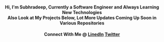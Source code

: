 <h4 align="center">Hi, I'm Subhradeep, Currently a Software Engineer and Always Learning New Technologies<br>Also Look at My Projects Below, Lot More Updates Coming Up Soon in Various Repositories</h4>
<h4 align="center">Connect With Me @ <a href="https://www.linkedin.com/in/sraynitjsr" target="blank"><b>LinedIn</b></a>&nbsp<a href="https://twitter.com/sraynitjsr" target="blank"><b>Twitter</b></a>

